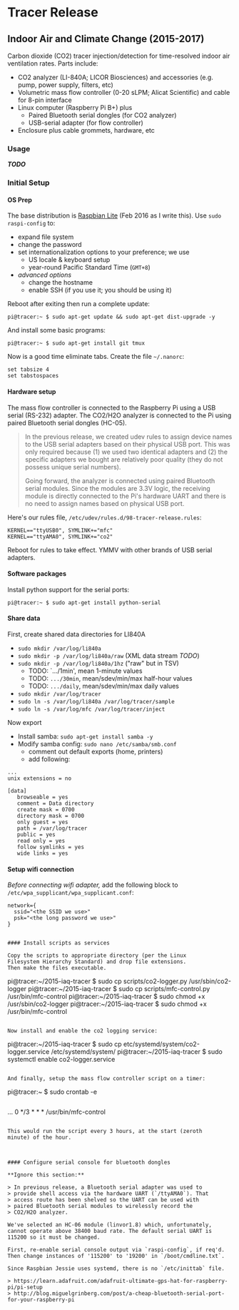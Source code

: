 Tracer Release
==============

Indoor Air and Climate Change (2015-2017)
-----------------------------------------

Carbon dioxide (CO2) tracer injection/detection for time-resolved indoor
air ventilation rates. Parts include:

* CO2 analyzer (LI-840A; LICOR Biosciences) and accessories (e.g. pump,
  power supply, filters, etc)
* Volumetric mass flow controller (0-20 sLPM; Alicat Scientific) and
  cable for 8-pin interface
* Linux computer (Raspberry Pi B+) plus
    * Paired Bluetooth serial dongles (for CO2 analyzer)
    * USB-serial adapter (for flow controller)
* Enclosure plus cable grommets, hardware, etc


### Usage

***TODO***




### Initial Setup

#### OS Prep

The base distribution is [Raspbian Lite](https://downloads.raspberrypi.org/raspbian_lite_latest)
(Feb 2016 as I write this). Use `sudo raspi-config` to:

* expand file system
* change the password
* set internationalization options to your preference; we use
    * US locale & keyboard setup
    * year-round Pacific Standard Time (`GMT+8`)
* *advanced options*
    * change the hostname
    * enable SSH (if you use it; you should be using it)

Reboot after exiting then run a complete update:

```
pi@tracer:~ $ sudo apt-get update && sudo apt-get dist-upgrade -y
```

And install some basic programs:

```
pi@tracer:~ $ sudo apt-get install git tmux
```

Now is a good time eliminate tabs. Create the file `~/.nanorc`:

```
set tabsize 4
set tabstospaces
```

#### Hardware setup

The mass flow controller is connected to the Raspberry Pi using a
USB serial (RS-232) adapter. The CO2/H2O analyzer is connected to
the Pi using paired Bluetooth serial dongles (HC-05).

> In the previous release, we created udev rules to assign device
> names to the USB serial adapters based on their physical USB
> port. This was only required because (1) we used two identical
> adapters and (2) the specific adapters we bought are relatively
> poor quality (they do not possess unique serial numbers).
>
> Going forward, the analyzer is connected using paired Bluetooth
> serial modules. Since the modules are 3.3V logic, the receiving
> module is directly connected to the Pi's hardware UART and there
> is no need to assign names based on physical USB port.

Here's our rules file, `/etc/udev/rules.d/98-tracer-release.rules`:

```
KERNEL=="ttyUSB0", SYMLINK+="mfc"
KERNEL=="ttyAMA0", SYMLINK+="co2" 
```

Reboot for rules to take effect. YMMV with other brands of USB
serial adapters. 


#### Software packages

Install python support for the serial ports:

```
pi@tracer:~ $ sudo apt-get install python-serial
```

#### Share data

First, create shared data directories for LI840A

* `sudo mkdir /var/log/li840a`
* `sudo mkdir -p /var/log/li840a/raw` (XML data stream *TODO*)
* `sudo mkdir -p /var/log/li840a/1hz` ("raw" but in TSV)
    * TODO: `.../1min', mean 1-minute values
    * TODO: `.../30min`, mean/sdev/min/max half-hour values
    * TODO: `.../daily`, mean/sdev/min/max daily values
* `sudo mkdir /var/log/tracer`
* `sudo ln -s /var/log/li840a /var/log/tracer/sample`
* `sudo ln -s /var/log/mfc /var/log/tracer/inject`

Now export 

* Install samba: `sudo apt-get install samba -y`
* Modify samba config: `sudo nano /etc/samba/smb.conf`
    * comment out default exports (home, printers)
    * add following:

```
...
unix extensions = no

[data]
   browseable = yes
   comment = Data directory
   create mask = 0700
   directory mask = 0700
   only guest = yes
   path = /var/log/tracer
   public = yes
   read only = yes
   follow symlinks = yes
   wide links = yes
```


#### Setup wifi connection

*Before connecting wifi adapter,* add the following block to 
`/etc/wpa_supplicant/wpa_supplicant.conf`:

```
network={
  ssid="<the SSID we use>"
  psk="<the long password we use>"
}


#### Install scripts as services

Copy the scripts to appropriate directory (per the Linux
Filesystem Hierarchy Standard) and drop file extensions.
Then make the files executable.

```
pi@tracer:~/2015-iaq-tracer $ sudo cp scripts/co2-logger.py /usr/sbin/co2-logger
pi@tracer:~/2015-iaq-tracer $ sudo cp scripts/mfc-control.py /usr/bin/mfc-control
pi@tracer:~/2015-iaq-tracer $ sudo chmod +x /usr/sbin/co2-logger
pi@tracer:~/2015-iaq-tracer $ sudo chmod +x /usr/bin/mfc-control
```

Now install and enable the co2 logging service:

```
pi@tracer:~/2015-iaq-tracer $ sudo cp etc/systemd/system/co2-logger.service /etc/systemd/system/
pi@tracer:~/2015-iaq-tracer $ sudo systemctl enable co2-logger.service
```

And finally, setup the mass flow controller script on a timer:

```
pi@tracer:~ $ sudo crontab -e
```
```
...
0 */3 * * * /usr/bin/mfc-control
```

This would run the script every 3 hours, at the start (zeroth
minute) of the hour.



#### Configure serial console for bluetooth dongles

**Ignore this section:**

> In previous release, a Bluetooth serial adapter was used to
> provide shell access via the hardware UART (`/ttyAMA0`). That
> access route has been shelved so the UART can be used with
> paired Bluetooth serial modules to wirelessly record the 
> CO2/H2O analyzer.

We've selected an HC-06 module (linvor1.8) which, unfortunately,
cannot operate above 38400 baud rate. The default serial UART is
115200 so it must be changed.

First, re-enable serial console output via `raspi-config`, if req'd.
Then change instances of '115200' to '19200' in `/boot/cmdline.txt`. 

Since Raspbian Jessie uses systemd, there is no `/etc/inittab` file.

> https://learn.adafruit.com/adafruit-ultimate-gps-hat-for-raspberry-pi/pi-setup
> http://blog.miguelgrinberg.com/post/a-cheap-bluetooth-serial-port-for-your-raspberry-pi



